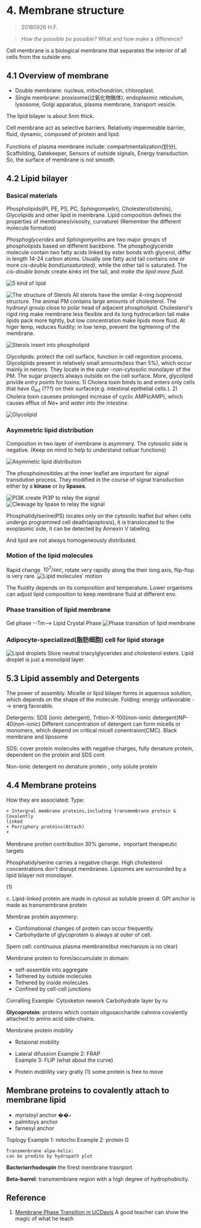 # 4. Membrane structure
> 20180926 H.F.

> _How the possible be possible?_ What and how make a difference?

Cell membrane is a biological membrane that separates the interior of all cells
from the outside env.

## 4.1 Overview of membrane
+ Double membrane:
	nucleus, mitochondrion, chloroplast.
+ Single membrane: proxisome(过氧化物酶体), endoplasmic reticulum, lysosome,
  Golgi apparatus, plasma membrane, transport vesicle.

The  lipid bilayer is about 5nm thick.

Cell membrane act as selective barriers. Relatively impermeable barrier, fluid,
dynamic, composed of protein and lipid.

Functions of plasma membrane include:
compartmentalization(划分), Scaffolding, Gatekeeper, Sensors of outside signals,
Energy transduction. So, the surface of membrane is not smooth.

## 4.2 Lipid bilayer
### Basical materials
Phospholipids(PI, PE, PS, PC, Sphingomyelin), Cholesterol(sterols), Glycolipids
and other lipid in membrane. Lipid composition defines the properties of
membranes(visosity, curvature)
(Remember the different molecule formation)

_Phosphoglycerides_ and _Sphingomyelins_ are two major groups of phospholipids
based on different backbone. The phosphoglyceride molecule contain two fatty
acids linked by ester bonds with glycerol, differ in length 14-24 carbon atoms.
Usually one fatty acid tail contains one or more _cis-double bond(unsaturated)_,
while the other tail is saturated. The _cis-double bonds_ create _kinks_ int the
tail, and _make the lipid more fluid_.

![5 kind of lipid](4/Lipid.png)

![The structure of Sterols](4/Sterols.png)
All sterols have the similar 4-ring isoprenoid structure. The animal PM contains
large amounts of cholesterol. The hydroxyl grouip close to polar head of adjacent
phospholipid.
Cholesterol's rigid ring make membrane less flexible and its long hydrocarbon tail
make lipids pack more tightly, but low concentration make lipids more fluid. At
higer temp, reduces fluidity; in low temp, prevent the tightening of the membrane.

![Sterols insert into phospholipid](4/Sterols_insert_in_phospholipid.png)

Glycolipids: protect the cell surface, function in cell regonition process.
Glycolipiids present in relatively small amounts(less than 5%), which occur
mainly in nerons. They locate in the _outer_ -non-cytosolic monolayer of the PM.
The sugar projects always outside on the cell surface. More, glycolipid privide
_entry points_ for toxins: 1) Cholera toxin binds to and enters only cells that
have $G_{m1}$ (???) on their surface(e.g. intestinal epithelial cells.). 
2) Cholera toxin caueses prolonged increase of cyclic AMP(cAMP), which causes
efflux of *Na+* and *water into the intestine*.

![Glycolipid](4/Glycolipid.png)

### Asymmetric lipid distribution
Compostion in two layer of membrane is asymmery. The cytosolic side is negative.
(Keep on mind to help to understand celluar functions)

![Asymmetic lipid distribution](4/Lipid_distribution.jpg)

The phosphoinositides at the inner leaflet are important for signal
transdution process. They modified in the course of signal transduction either
by a **kinase** or by **lipases**.

![PI3K create PI3P to relay the signal](4/PI3K.png)
![Cleavage by lipase to relay the signal](4/PI.png)

Phosphatidylserine(PS) locates only on the cytosolic leaflet but when cells
undergo programmed cell death(apoptosis), it is translocated to the exoplasmic
side, it can be detected by Annexin V labeling.

And lipid are not always homogeneously distributed.

### Motion of the lipid molecules
Rapid change $~10^7/sec$, rotate very rapidly along the their long axis, flip-flop
is very rare.
![Lipid molecules' motion](4/LipidMotion.png)

The fluidity depends on its composition and temperature.
Lower organisms can adjust lipid composition to keep membrane fluid at different
env.

### Phase transition of lipid membrane
Gel phase --Tm--> Lipid Crystal Phase
![Phase transition of lipid membrane](4/Phase_transition.png)

### Adipocyte-specialized(脂肪细胞) cell for lipid storage
![Lipid droplets](4/Lipid_droplets.png)
Store neutral triacylglycerides and cholesterol esters. Lipid droplet is just
a monolipid layer.


## 5.3 Lipid assembly and Detergents
The power of assembly. Micelle or lipid bilayer forms in aquenous solution,
which depends on the shape of the molecule. Folding: energy unfavorable -->
energ favorable.


Detergents: SDS (ionic detergent), Trition-X-100(non-ionic detergent)NP-40(non-ionic)
Different concentration of detergent can form micells or monomers, which depend
on critical micell conentraion(CMC).
Black membrane and liposome

SDS: cover protein molecules with negative charges, fully denature protein,
dependent on the protein and SDS cont

Non-ionic detergent no denature protein , only solute protein


## 4.4 Membrane proteins
How they are associated:
Type:

	+ Intergral membrane proteins,including transmembrane protein & Covalently
	linked
	+ Perriphery proteins(Attach)
	+

Membrane protien contribution 30% genome，important therapeutic targets

Phosphatidylserine carries a negative charge.
High cholesterol concentrations don't disrupt membranes.
Lipsomes are surrounded by a lipid bilayer not monolayer.

(1)

c. Lipid-linked protein are made in cytosol as soluble proein
d. GPI anchor is made as transmembrane protein

Membrae protein asymmery:

+ Confomational changes of protein can occur frequently.
+ Carbohydarte of glycoprotein is always at outer of cell.

Spem cell: continuous plasma membrane(but mechanism is no clear)

Membrane protein to form/accumulate in domain:

+ self-assemble into aggregate
+ Tethered by outside molecules
+ Tethered by inside molecules
+ Confined by cell-cell junctions

Corralling
Example: Cytosketon nework
Carbohydrate layer by ru

**Glycoprotein**: proteins which contain oligosaccharide cahnins covalently 
attached to amino acid side-chains.

Membrane protein mobility

+ Rotaional mobility
+ Lateral difussion
	Example 2: FRAP 	
	Example 3: FLIP (what about the curve)

+ Protein moblility vary gratly
	(1) some  protein is free to move


## Membrane  proteins to covalently attach to membrane lipid
+ myristoyl anchor ��ޢ
+ palmitoys anchor
+ farnesyl anchor

Toplogy
	Example 1: mitocho
	Example 2: protein G

	Transmenbrane alpa-helix:
	can be predite by hydropath plot

**Bacteriorrhodospin**  the firest membrane trasnport


**Beta-barrel**: transmembrane region with a high degree of hydrophobicity.


## Reference
1. [Membrane Phase Transition in UCDavis](https\://phys.libretexts.org/LibreTexts/University_of_California_Davis/UCD\%3A_Biophysics_241_-_Membrane_Biology/Membrane_Phases/Membrane_Phase_Transitions)
A good teacher can show the magic of what he teach
